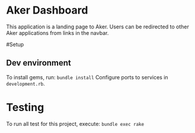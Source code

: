 # Aker Dashboard

This application is a landing page to Aker.
Users can be redirected to other Aker applications from links in the navbar.

#Setup

## Dev environment
To install gems, run:
`bundle install`
Configure ports to services in `development.rb`.

# Testing
To run all test for this project, execute:
`bundle exec rake`
